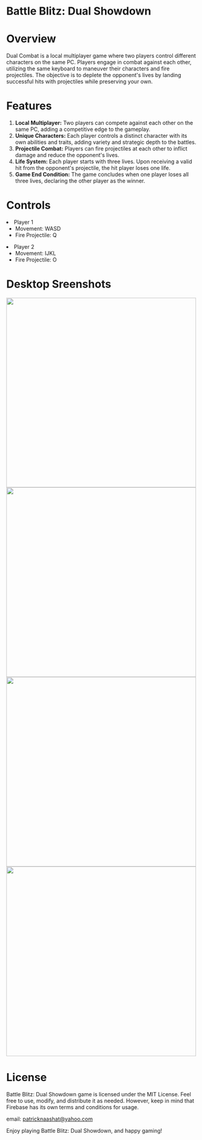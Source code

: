 # Battle Blitz: Dual Showdown

# Overview
Dual Combat is a local multiplayer game where two players control different characters on the same PC. Players engage in combat against each other, utilizing the same keyboard to maneuver their characters and fire projectiles. The objective is to deplete the opponent's lives by landing successful hits with projectiles while preserving your own.

# Features
<ol>
  <li><b>Local Multiplayer:</b> Two players can compete against each other on the same PC, adding a competitive edge to the gameplay.</li>
  <li><b>Unique Characters:</b> Each player controls a distinct character with its own abilities and traits, adding variety and strategic depth to the battles.</li>
  <li><b>Projectile Combat:</b> Players can fire projectiles at each other to inflict damage and reduce the opponent's lives.</li>
  <li><b>Life System:</b> Each player starts with three lives. Upon receiving a valid hit from the opponent's projectile, the hit player loses one life.</li>
  <li><b>Game End Condition:</b> The game concludes when one player loses all three lives, declaring the other player as the winner.</li>
</ol>

# Controls
<uol>
  <li>Player 1
    <ul>
      <li>Movement: WASD</li>
      <li>Fire Projectile: Q</li>
    </ul>
  </li>
  <li>Player 2
    <ul>
      <li>Movement: IJKL</li>
      <li>Fire Projectile: O</li>
    </ul>
  </li>
</uol>

# Desktop Sreenshots
<img src ="https://github.com/patrick-3008/Battle-Blitz-Dual-Showdown/assets/121394398/55594874-2913-422b-acee-5d24d21e3f9a" width="500">
<img src ="https://github.com/patrick-3008/Battle-Blitz-Dual-Showdown/assets/121394398/5655d229-fa98-4be2-859e-4e5ce7c54a14" width="500">
<img src ="https://github.com/patrick-3008/Battle-Blitz-Dual-Showdown/assets/121394398/ed650fcd-00cf-4cac-bb86-962428d3214f" width="500">
<img src ="https://github.com/patrick-3008/Battle-Blitz-Dual-Showdown/assets/121394398/8a8d764f-d34f-44ee-a466-dc1607ce7392" width="500">

# License
Battle Blitz: Dual Showdown game is licensed under the MIT License. Feel free to use, modify, and distribute it as needed. However, keep in mind that Firebase has its own terms and conditions for usage.

email: patricknaashat@yahoo.com

Enjoy playing Battle Blitz: Dual Showdown, and happy gaming!
